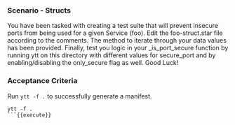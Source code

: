 ### Scenario - Structs

You have been tasked with creating a test suite that will prevent insecure ports from being used for a given Service (foo). Edit the foo-struct.star file according to the comments. The method to iterate through your data values has been provided. Finally, test you logic in your _is_port_secure function by running ytt on this directory with different values for secure_port and by enabling/disabling the only_secure flag as well.
Good Luck!

### Acceptance Criteria


Run `ytt -f .` to successfully generate a manifest.

```
ytt -f .
```{{execute}}
